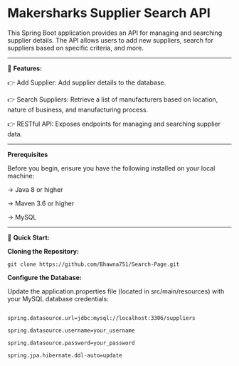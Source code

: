 # Makersharks Supplier Search API

This Spring Boot application provides an API for managing and searching supplier details. The API allows users to add new suppliers, search for suppliers based on specific criteria, and more.

-----

🔋 **Features:**

👉 Add Supplier: Add supplier details to the database.

👉 Search Suppliers: Retrieve a list of manufacturers based on location, nature of business, and manufacturing process.

👉 RESTful API: Exposes endpoints for managing and searching supplier data.

-----

**Prerequisites**

Before you begin, ensure you have the following installed on your local machine:

-> Java 8 or higher

-> Maven 3.6 or higher

-> MySQL 

-----

🤸 **Quick Start:**

**Cloning the Repository:**
```
git clone https://github.com/Bhawna751/Search-Page.git

```
**Configure the Database:**

Update the application.properties file (located in src/main/resources) with your MySQL database credentials:

```

spring.datasource.url=jdbc:mysql://localhost:3306/suppliers

spring.datasource.username=your_username

spring.datasource.password=your_password

spring.jpa.hibernate.ddl-auto=update

```
